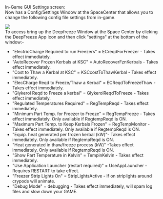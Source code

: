 In-Game GUI Settings screen:   
Now has a Config/Settings Window at the SpaceCenter that allows you to change the following config file settings from in-game.    

![](http://i.imgur.com/5tcnkiY.png)  
To access bring up the Deepfreeze Window at the Space Center by clicking the DeepFreeze App Icon and then click "settings" at the bottom of the window:-    
* "ElectricCharge Required to run Freezers" = ECreqdForFreezer - Takes effect immediately.   
* "AutoRecover Frozen Kerbals at KSC" = AutoRecoverFznKerbals - Takes effect immediately.   
* "Cost to Thaw a Kerbal at KSC" = KSCcostToThawKerbal - Takes effect immediately.   
* "ElecCharge Reqd to Freeze/Thaw a Kerbal" = ECReqdToFreezeThaw - Takes effect immediately.   
* "Glykerol Reqd to Freeze a kerbal" = GlykerolReqdToFreeze - Takes effect immediately.   
* "Regulated Temperatures Required" = RegTempReqd - Takes effect immediately.   
* "Minimum Part Temp. for Freezer to Freeze" = RegTempFreeze - Takes effect immediately. Only available if RegtempReqd is ON.   
* "Maximum Part Temp. to Keep Kerbals Frozen" = RegTempMonitor - Takes effect immediately. Only available if RegtempReqd is ON.   
* "Equip. heat generated per frozen kerbal (kW)"- Takes effect immediately. Only available if RegtempReqd is ON.   
* "Heat generated in thaw/freeze process (kW)" -Takes effect immediately. Only available if RegtempReqd is ON.   
* "Show Part Temperature in Kelvin" = TempinKelvin - Takes effect immediately.   
* "Use Application Launcher (restart required)" = UseAppLauncher - Requires RESTART to take effect.   
* "Freezer Strip Lights On" = StripLightsActive - If on striplights around crypods will animate.
* "Debug Mode" = debugging - Takes effect immediately, will spam log files and slow down your GAME.   